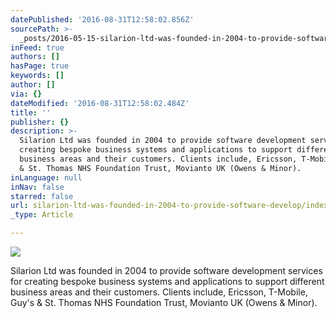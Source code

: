 ```yaml
---
datePublished: '2016-08-31T12:58:02.856Z'
sourcePath: >-
  _posts/2016-05-15-silarion-ltd-was-founded-in-2004-to-provide-software-develop.md
inFeed: true
authors: []
hasPage: true
keywords: []
author: []
via: {}
dateModified: '2016-08-31T12:58:02.484Z'
title: ''
publisher: {}
description: >-
  Silarion Ltd was founded in 2004 to provide software development services for
  creating bespoke business systems and applications to support different
  business areas and their customers. Clients include, Ericsson, T-Mobile, Guy's
  & St. Thomas NHS Foundation Trust, Movianto UK (Owens & Minor).
inLanguage: null
inNav: false
starred: false
url: silarion-ltd-was-founded-in-2004-to-provide-software-develop/index.html
_type: Article

---
```

![](https://s3-us-west-2.amazonaws.com/the-grid-img/p/faa6bc1280e7bceef7d1af6c82096e754dfa2112.png)

Silarion Ltd was founded in 2004 to provide software development services for creating bespoke business systems and applications to support different business areas and their customers. Clients include, Ericsson, T-Mobile, Guy's & St. Thomas NHS Foundation Trust, Movianto UK (Owens & Minor).